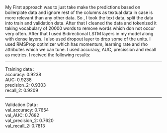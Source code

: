 My First approach was to just take make the predictions based on boilerplate data and ignore rest of the columns as textual data in case is more relevant than any other data. So , I took the text data, split the data into train and validation data. After that I cleaned the data and tokenized it taking vocabulary of 20000 words to remove words which don not occur very often. After that I used Bidirectional LSTM layers in my model along with dense layers. I also used dropout layer to drop some of the units. I used RMSProp optimizer which has momentum, learning rate and rho attributes which we can tune. I used accuracy, AUC, precission and recall as metrics. I recived the following results:
<hr>
Training data : <br>
accuracy: 0.9238 <br>
                AUC: 0.9238 <br>
                precision_2: 0.9303 <br>
                recall_2: 0.9209
<hr>
Validation Data : <br> val_accuracy: 0.7654 <br> val_AUC: 0.7682 <br> val_precision_2: 0.7620 <br> val_recall_2: 0.7813

